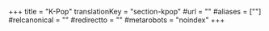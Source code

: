 +++
title = "K-Pop"
translationKey = "section-kpop"
#url = ""
#aliases = [""]
#relcanonical = ""
#redirectto = ""
#metarobots = "noindex"
+++
